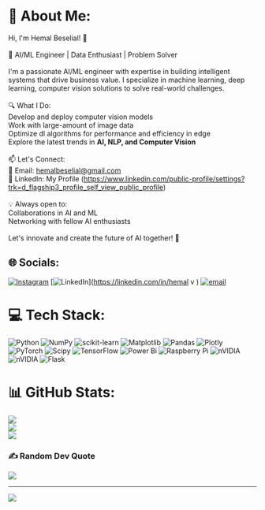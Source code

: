 # 💫 About Me:
Hi, I'm Hemal Beselial! 👋<br><br>🚀 AI/ML Engineer | Data Enthusiast | Problem Solver<br><br>I'm a passionate AI/ML engineer with expertise in building intelligent systems that drive business value. I specialize in machine learning, deep learning, computer vision solutions to solve real-world challenges.<br><br>🔍 What I Do:<br>Develop and deploy  computer vision models<br>Work with large-amount of image data<br>Optimize dl algorithms for performance and efficiency in edge <br>Explore the latest trends in **AI, NLP, and Computer Vision**<br><br> 📫 Let's Connect:<br> 📧 Email: [hemalbeselial@gmail.com](mailto:hemalbeselial@gmail.com)<br>🔗 LinkedIn: My Profile (https://www.linkedin.com/public-profile/settings?trk=d_flagship3_profile_self_view_public_profile)<br><br>💡 Always open to:<br>Collaborations in AI and ML<br>Networking with fellow AI enthusiasts<br><br>Let's innovate and create the future of AI together! 🚀


## 🌐 Socials:
[![Instagram](https://img.shields.io/badge/Instagram-%23E4405F.svg?logo=Instagram&logoColor=white)](https://instagram.com/https://www.instagram.com/hemal_beselial/) [![LinkedIn](https://img.shields.io/badge/LinkedIn-%230077B5.svg?logo=linkedin&logoColor=white)](https://linkedin.com/in/hemal v ) [![email](https://img.shields.io/badge/Email-D14836?logo=gmail&logoColor=white)](mailto:hemalbeselial@gmail.com) 

# 💻 Tech Stack:
![Python](https://img.shields.io/badge/python-3670A0?style=for-the-badge&logo=python&logoColor=ffdd54) ![NumPy](https://img.shields.io/badge/numpy-%23013243.svg?style=for-the-badge&logo=numpy&logoColor=white) ![scikit-learn](https://img.shields.io/badge/scikit--learn-%23F7931E.svg?style=for-the-badge&logo=scikit-learn&logoColor=white) ![Matplotlib](https://img.shields.io/badge/Matplotlib-%23ffffff.svg?style=for-the-badge&logo=Matplotlib&logoColor=black) ![Pandas](https://img.shields.io/badge/pandas-%23150458.svg?style=for-the-badge&logo=pandas&logoColor=white) ![Plotly](https://img.shields.io/badge/Plotly-%233F4F75.svg?style=for-the-badge&logo=plotly&logoColor=white) ![PyTorch](https://img.shields.io/badge/PyTorch-%23EE4C2C.svg?style=for-the-badge&logo=PyTorch&logoColor=white) ![Scipy](https://img.shields.io/badge/SciPy-%230C55A5.svg?style=for-the-badge&logo=scipy&logoColor=%white) ![TensorFlow](https://img.shields.io/badge/TensorFlow-%23FF6F00.svg?style=for-the-badge&logo=TensorFlow&logoColor=white) ![Power Bi](https://img.shields.io/badge/power_bi-F2C811?style=for-the-badge&logo=powerbi&logoColor=black) ![Raspberry Pi](https://img.shields.io/badge/-Raspberry_Pi-C51A4A?style=for-the-badge&logo=Raspberry-Pi) ![nVIDIA](https://img.shields.io/badge/nVIDIA-%2376B900.svg?style=for-the-badge&logo=nVIDIA&logoColor=white) ![nVIDIA](https://img.shields.io/badge/cuda-000000.svg?style=for-the-badge&logo=nVIDIA&logoColor=green) ![Flask](https://img.shields.io/badge/flask-%23000.svg?style=for-the-badge&logo=flask&logoColor=white)
# 📊 GitHub Stats:
![](https://github-readme-stats.vercel.app/api?username=hemalbeselial&theme=dark&hide_border=false&include_all_commits=true&count_private=true)<br/>
![](https://nirzak-streak-stats.vercel.app/?user=hemalbeselial&theme=dark&hide_border=false)<br/>
![](https://github-readme-stats.vercel.app/api/top-langs/?username=hemalbeselial&theme=dark&hide_border=false&include_all_commits=true&count_private=true&layout=compact)

### ✍️ Random Dev Quote
![](https://quotes-github-readme.vercel.app/api?type=horizontal&theme=dark)

---
[![](https://visitcount.itsvg.in/api?id=hemalbeselial&icon=4&color=13)](https://visitcount.itsvg.in)

<!-- Proudly created with GPRM ( https://gprm.itsvg.in ) -->
